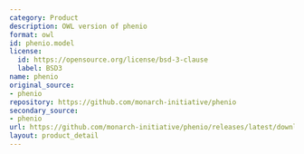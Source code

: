 ```yaml
---
category: Product
description: OWL version of phenio
format: owl
id: phenio.model
license:
  id: https://opensource.org/license/bsd-3-clause
  label: BSD3
name: phenio
original_source:
- phenio
repository: https://github.com/monarch-initiative/phenio
secondary_source:
- phenio
url: https://github.com/monarch-initiative/phenio/releases/latest/download/phenio.owl
layout: product_detail
---
```

